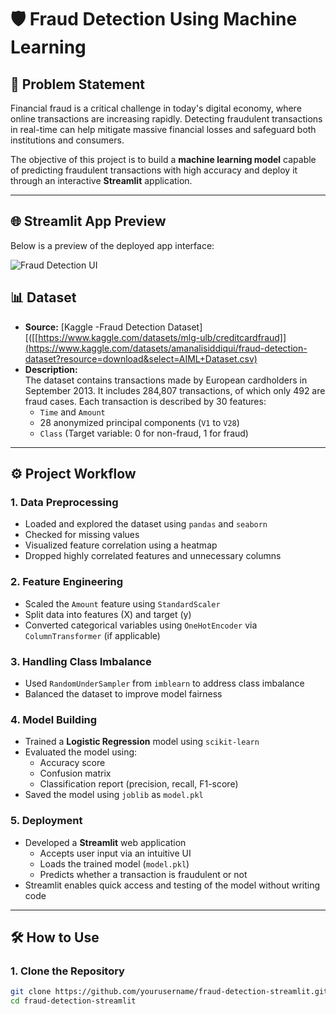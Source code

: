 # 🛡️ Fraud Detection Using Machine Learning

## 📌 Problem Statement

Financial fraud is a critical challenge in today's digital economy, where online transactions are increasing rapidly. Detecting fraudulent transactions in real-time can help mitigate massive financial losses and safeguard both institutions and consumers.

The objective of this project is to build a **machine learning model** capable of predicting fraudulent transactions with high accuracy and deploy it through an interactive **Streamlit** application.

---
## 🌐 Streamlit App Preview

Below is a preview of the deployed app interface:

![Fraud Detection UI]((https://github.com/ChurchillonData/Fraud_Detection_System_using_Machine_Learning/blob/main/Fraud_Detection_System_UI.png))


## 📊 Dataset

- **Source:** [Kaggle -Fraud Detection Dataset][([[https://www.kaggle.com/datasets/mlg-ulb/creditcardfraud]](https://www.kaggle.com/datasets/amanalisiddiqui/fraud-detection-dataset?resource=download&select=AIML+Dataset.csv)
- **Description:**  
  The dataset contains transactions made by European cardholders in September 2013. It includes 284,807 transactions, of which only 492 are fraud cases. Each transaction is described by 30 features:
  - `Time` and `Amount`
  - 28 anonymized principal components (`V1` to `V28`)
  - `Class` (Target variable: 0 for non-fraud, 1 for fraud)

---

## ⚙️ Project Workflow

### 1. Data Preprocessing

- Loaded and explored the dataset using `pandas` and `seaborn`
- Checked for missing values
- Visualized feature correlation using a heatmap
- Dropped highly correlated features and unnecessary columns

### 2. Feature Engineering

- Scaled the `Amount` feature using `StandardScaler`
- Split data into features (X) and target (y)
- Converted categorical variables using `OneHotEncoder` via `ColumnTransformer` (if applicable)

### 3. Handling Class Imbalance

- Used `RandomUnderSampler` from `imblearn` to address class imbalance
- Balanced the dataset to improve model fairness

### 4. Model Building

- Trained a **Logistic Regression** model using `scikit-learn`
- Evaluated the model using:
  - Accuracy score
  - Confusion matrix
  - Classification report (precision, recall, F1-score)
- Saved the model using `joblib` as `model.pkl`

### 5. Deployment

- Developed a **Streamlit** web application
  - Accepts user input via an intuitive UI
  - Loads the trained model (`model.pkl`)
  - Predicts whether a transaction is fraudulent or not
- Streamlit enables quick access and testing of the model without writing code

---

## 🛠️ How to Use

### 1. Clone the Repository

```bash
git clone https://github.com/yourusername/fraud-detection-streamlit.git
cd fraud-detection-streamlit
